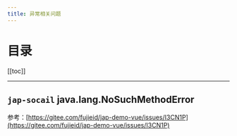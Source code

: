 ```yaml
---
title: 异常相关问题
---
```


# 目录

[[toc]]

----

## `jap-socail`  java.lang.NoSuchMethodError

参考：[https://gitee.com/fujieid/jap-demo-vue/issues/I3CN1P](https://gitee.com/fujieid/jap-demo-vue/issues/I3CN1P)
